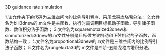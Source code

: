 
3D guidance rate simulation


1.该文件夹下的代码为三维空间内的比例导引程序，采用龙哥库塔积分法；
2.文件名为bili3dnew的.m文件是主函数，执行时需调用目标机动子函数、导引律子函数、数值积分法子函数；
3.文件名为squaremotorized3dnew和sinmotorizeda3dnew的.m文件分别是目标做方波机动和正弦机动的子函数，函数结构一致；
4.文件名为proportional3dnew的.m文件是三维空间内的比例导引法子函数；
5.文件名为rungekutta3d的.m文件是四阶-五阶龙格库塔积分法。
